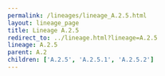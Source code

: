```yaml
---
permalink: /lineages/lineage_A.2.5.html
layout: lineage_page
title: Lineage A.2.5
redirect_to: ../lineage.html?lineage=A.2.5
lineage: A.2.5
parent: A.2
children: ['A.2.5', 'A.2.5.1', 'A.2.5.2']
---
```

